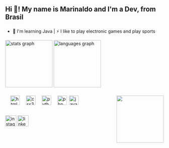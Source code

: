 <h2 align="left">Hi 👋! My name is Marinaldo and I'm a Dev, from Brasil</h2>

###

- 🌱 I'm learning Java | ⚡  I like to play electronic games and play sports

<div align="left">
  <img src="https://github-readme-stats.vercel.app/api?username=Marinaldo-Neto&hide_title=false&hide_rank=false&show_icons=true&include_all_commits=true&count_private=true&disable_animations=false&theme=tokyonight&locale=en&hide_border=false" height="150" alt="stats graph"  />
  <img src="https://github-readme-stats.vercel.app/api/top-langs?username=Marinaldo-Neto&locale=en&hide_title=false&layout=compact&card_width=320&langs_count=5&theme=tokyonight&hide_border=false" height="150" alt="languages graph"  />
</div>

###

<img align="right" height="150" src="https://media.giphy.com/media/uhkgRdrMSnqDBofJru/giphy.gif?cid=ecf05e478qbh9wxh61j2vkh7frz3pu70v5faqu75q9xwmqhu&ep=v1_gifs_search&rid=giphy.gif&ct=g"  />

###

<div align="left">
  <img width="12" />
  <img src="https://cdn.jsdelivr.net/gh/devicons/devicon/icons/html5/html5-original.svg" height="30" alt="html5 logo"  />
  <img width="12" />
  <img src="https://cdn.jsdelivr.net/gh/devicons/devicon/icons/css3/css3-original.svg" height="30" alt="css3 logo"  />
  <img width="12" />
  <img src="https://cdn.jsdelivr.net/gh/devicons/devicon/icons/python/python-original.svg" height="30" alt="python logo"  />
  <img width="12" />
  <img src="https://cdn.jsdelivr.net/gh/devicons/devicon@latest/icons/php/php-original.svg" height="30" alt="php logo" />
  <img widht="12" />
  <img src="https://cdn.jsdelivr.net/gh/devicons/devicon@latest/icons/java/java-original.svg" height="30" alt="java logo" />
</div>

##

<div align="left">
  <a href="https://www.instagram.com/marinaldo.neto"><img src="https://img.shields.io/static/v1?message=Instagram&logo=instagram&label=&color=E4405F&logoColor=white&labelColor=&style=for-the-badge" height="35" alt="instagram logo" /></a>
  <a href="https://www.linkedin.com/in/marinaldo-neto"><img src="https://img.shields.io/static/v1?message=LinkedIn&logo=linkedin&label=&color=0077B5&logoColor=white&labelColor=&style=for-the-badge" height="35" alt="linkedin logo" /></a>
</div>

###

